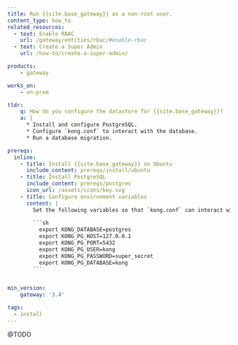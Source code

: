 ```yaml
---
title: Run {{site.base_gateway}} as a non-root user.
content_type: how_to
related_resources:
  - text: Enable RBAC
    url: /gateway/entities/rbac/#enable-rbac
  - text: Create a Super Admin
    url: /how-to/create-a-super-admin/

products:
    - gateway

works_on:
    - on-prem

tldr:
    q: How do you configure the datastore for {{site.base_gateway}}?
    a: |
      * Install and configure PostgreSQL.
      * Configure `kong.conf` to interact with the database.
      * Run a database migration.

prereqs:
  inline:
    - title: Install {{site.base_gateway}} on Ubuntu
      include_content: prereqs/install/ubuntu
    - title: Install PostgreSQL
      include_content: prereqs/postgres
      icon_url: /assets/icons/key.svg
    - title: Configure environment variables
      content: |
        Set the following variables so that `kong.conf` can interact with the datastore:
        
        ```sh
          export KONG_DATABASE=postgres
          export KONG_PG_HOST=127.0.0.1
          export KONG_PG_PORT=5432
          export KONG_PG_USER=kong
          export KONG_PG_PASSWORD=super_secret
          export KONG_PG_DATABASE=kong
        ```


min_version:
    gateway: '3.4'

tags:
  - install
---
```


@TODO